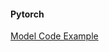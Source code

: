 #### Pytorch



[Model Code Example](https://github.com/weiaicunzai/pytorch-cifar100/blob/master/models/resnet.py)

